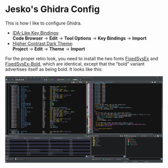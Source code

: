 # Jesko's Ghidra Config

This is how I like to configure Ghidra.

- [IDA-Like Key Bindings](ghIDA.kbxml):  
  **Code Browser** → **Edit** → **Tool Options** → **Key Bindings** → **Import**
- [Higher Contrast Dark Theme](main.theme):  
  **Project** → **Edit** → **Theme** → **Import**

For the proper retro look, you need to install the two fonts [FixedSysEx](FixedSysEx.ttf) and [FixedSysEx-Bold](FixedSysEx-Bold.ttf), which are identical, except that the "bold" variant advertises itself as being bold. It looks like this:

![Screenshot](screenshot.png)

